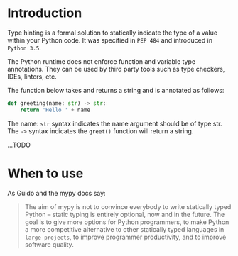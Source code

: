 # Introduction
Type hinting is a formal solution to statically indicate the type of a value within your Python code. It was specified in `PEP 484` and introduced in `Python 3.5`.

The Python runtime does not enforce function and variable type annotations. They can be used by third party tools such as type checkers, 
IDEs, linters, etc.

The function below takes and returns a string and is annotated as follows:
```python
def greeting(name: str) -> str:
    return 'Hello ' + name
```
The name: `str` syntax indicates the name argument should be of type str. The `->` syntax indicates the `greet()` function will return a string.

...TODO

# When to use
As Guido and the mypy docs say:  
> The aim of mypy is not to convince everybody to write statically typed Python – static typing is entirely optional, now and in the future. The goal is to give more options for Python programmers, to make Python a more competitive alternative to other statically typed languages in `large projects`, to improve programmer productivity, and to improve software quality.
